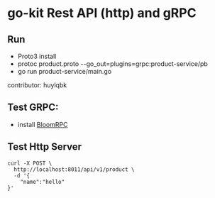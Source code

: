 # go-kit Rest API (http) and gRPC 

## Run
- Proto3 install
- protoc product.proto --go_out=plugins=grpc:product-service/pb
- go run product-service/main.go

contributor: huylqbk

## Test GRPC:
- install [BloomRPC](https://github.com/uw-labs/bloomrpc)
## Test Http Server 
```
curl -X POST \
  http://localhost:8011/api/v1/product \
  -d '{
	"name":"hello"
}'
```
